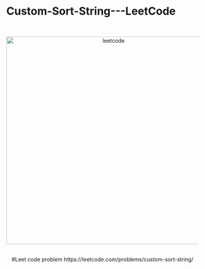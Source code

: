 # Custom-Sort-String---LeetCode

<div align="center">
	<br />
	<p>
		<a href="https://github.com/FractureDVL/Custom-Sort-String---LeetCode">
    <img src="https://theabbie.github.io/blog/assets/leetcode-grinding-guide.jpg" width="546" alt="leetcode" /></a>
	</p>
	<br />
	#Leet code problem
  https://leetcode.com/problems/custom-sort-string/

